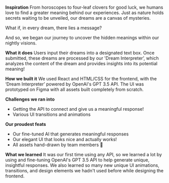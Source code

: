 **Inspiration**
From horoscopes to four-leaf clovers for good luck, we humans love to find a greater meaning behind our experiences. Just as nature holds secrets waiting to be unveiled, our dreams are a canvas of mysteries.

What if, in every dream, there lies a message?

And so, we began our journey to uncover the hidden meanings within our nightly visions.

**What it does**
Users input their dreams into a designated text box. Once submitted, these dreams are processed by our 'Dream Interpreter’, which analyzes the content of the dream and provides insights into its potential meaning!

**How we built it**
We used React and HTML/CSS for the frontend, with the ‘Dream Interpreter’ powered by OpenAI's GPT 3.5 API. The UI was prototyped on Figma with all assets built completely from scratch.

**Challenges we ran into**
- Getting the API to connect and give us a meaningful response!
- Various UI transitions and animations

**Our proudest feats**
- Our fine-tuned AI that generates meaningful responses
- Our elegant UI that looks nice and actually works!
- All assets hand-drawn by team members 🙂
  
**What we learned**
It was our first time using any API, so we learned a lot by using and fine-tuning OpenAI's GPT 3.5 API to help generate unique, insightful responses. We also learned so many new unique UI animations, transitions, and design elements we hadn't used before while designing the frontend.
